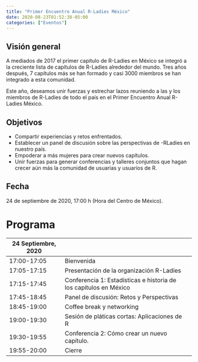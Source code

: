 ```yaml
---
title: "Primer Encuentro Anual R-Ladies México"
date: 2020-08-23T01:52:38-05:00
categories: ["Eventos"]
---
```


## Visión general

A mediados de 2017 el primer capítulo de R-Ladies en México se integró a la creciente lista de capítulos de R-Ladies alrededor del mundo. Tres años después, 7 capítulos más se han formado y casi 3000 miembros se han integrado a esta comunidad.

Este año, deseamos unir fuerzas y estrechar lazos reuniendo a las y los miembros de R-Ladies de todo el país en el Primer Encuentro Anual R-Ladies México.

## Objetivos

- Compartir experiencias y retos enfrentados.
- Establecer un panel de discusión sobre las perspectivas de -RLadies en nuestro país.
- Empoderar a más mujeres para crear nuevos capítulos.
- Unir fuerzas para generar conferencias y talleres conjuntos que hagan crecer aún más la comunidad de usuarias y usuarios de R.

## Fecha

24 de septiembre de 2020, 17:00 h (Hora del Centro de México).

# Programa

| **24 Septiembre, 2020**  |      |      |
| ------------------ | ---------------------------------- | ----------------------------- |
| 17:00-17:05 | Bienvenida | |
| 17:05-17:15 | Presentación de la organización R-Ladies |  |
| 17:15-17:45 | Conferencia 1: Estadísticas e historia de los capítulos en México |  |
| 17:45-18:45 | Panel de discusión: Retos y Perspectivas |  |
| 18:45-19:00 | Coffee break y networking |  |
| 19:00-19:30 | Sesión de pláticas cortas: Aplicaciones de R |  |
| 19:30-19:55 | Conferencia 2: Cómo crear un nuevo capítulo. |  |
| 19:55-20:00 | Cierre |  |
